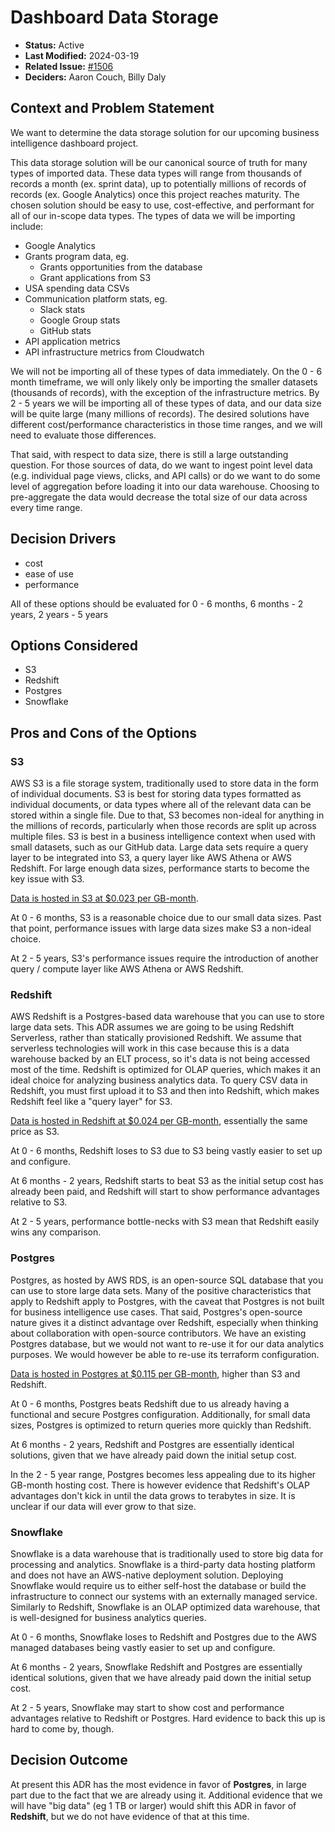 # Dashboard Data Storage

- **Status:** Active
- **Last Modified:** 2024-03-19
- **Related Issue:** [#1506](https://github.com/HHS/simpler-grants-gov/issues/1506)
- **Deciders:** Aaron Couch, Billy Daly

## Context and Problem Statement

We want to determine the data storage solution for our upcoming business intelligence dashboard project.

This data storage solution will be our canonical source of truth for many types of imported data. These data types will range from thousands of records a month (ex. sprint data), up to potentially millions of records of records (ex. Google Analytics) once this project reaches maturity. The chosen solution should be easy to use, cost-effective, and performant for all of our in-scope data types. The types of data we will be importing include:

- Google Analytics
- Grants program data, eg.
  - Grants opportunities from the database
  - Grant applications from S3
- USA spending data CSVs
- Communication platform stats, eg.
  - Slack stats
  - Google Group stats
  - GitHub stats
- API application metrics
- API infrastructure metrics from Cloudwatch

We will not be importing all of these types of data immediately. On the 0 - 6 month timeframe, we will only likely only be  importing the smaller datasets (thousands of records), with the exception of the infrastructure metrics. By 2 - 5 years we will be importing all of these types of data, and our data size will be quite large (many millions of records). The desired solutions have different cost/performance characteristics in those time ranges, and we will need to evaluate those differences.

That said, with respect to data size, there is still a large outstanding question. For those sources of data, do we want to ingest point level data (e.g. individual page views, clicks, and API calls) or do we want to do some level of aggregation before loading it into our data warehouse. Choosing to pre-aggregate the data would decrease the total size of our data across every time range.

## Decision Drivers

- cost
- ease of use
- performance

All of these options should be evaluated for 0 - 6 months, 6 months - 2 years, 2 years - 5 years

## Options Considered

- S3
- Redshift
- Postgres
- Snowflake

## Pros and Cons of the Options

### S3

AWS S3 is a file storage system, traditionally used to store data in the form of individual documents. S3 is best for storing data types formatted as individual documents, or data types where all of the relevant data can be stored within a single file. Due to that, S3 becomes non-ideal for anything in the millions of records, particularly when those records are split up across multiple files. S3 is best in a business intelligence context when used with small datasets, such as our GitHub data. Large data sets require a query layer to be integrated into S3, a query layer like AWS Athena or AWS Redshift. For large enough data sizes, performance starts to become the key issue with S3.

[Data is hosted in S3 at $0.023 per GB-month](https://aws.amazon.com/s3/pricing/).

At 0 - 6 months, S3 is a reasonable choice due to our small data sizes. Past that point, performance issues with large data sizes make S3 a non-ideal choice.

At 2 - 5 years, S3's performance issues require the introduction of another query / compute layer like AWS Athena or AWS Redshift.

### Redshift

AWS Redshift is a Postgres-based data warehouse that you can use to store large data sets. This ADR assumes we are going to be using Redshift Serverless, rather than statically provisioned Redshift. We assume that serverless technologies will work in this case because this is a data warehouse backed by an ELT process, so it's data is not being accessed most of the time. Redshift is optimized for OLAP queries, which makes it an ideal choice for analyzing business analytics data. To query CSV data in Redshift, you must first upload it to S3 and then into Redshift, which makes Redshift feel like a "query layer" for S3.

[Data is hosted in Redshift at $0.024 per GB-month](https://aws.amazon.com/redshift/pricing/), essentially the same price as S3.

At 0 - 6 months, Redshift loses to S3 due to S3 being vastly easier to set up and configure.

At 6 months - 2 years, Redshift starts to beat S3 as the initial setup cost has already been paid, and Redshift will start to show performance advantages relative to S3.

At 2 - 5 years, performance bottle-necks with S3 mean that Redshift easily wins any comparison.

### Postgres

Postgres, as hosted by AWS RDS, is an open-source SQL database that you can use to store large data sets. Many of the positive characteristics that apply to Redshift apply to Postgres, with the caveat that Postgres is not built for business intelligence use cases. That said, Postgres's open-source nature gives it a distinct advantage over Redshift, especially when thinking about collaboration with open-source contributors. We have an existing Postgres database, but we would not want to re-use it for our data analytics purposes. We would however be able to re-use its terraform configuration.

[Data is hosted in Postgres at $0.115 per GB-month](https://aws.amazon.com/rds/postgresql/pricing/), higher than S3 and Redshift.

At 0 - 6 months, Postgres beats Redshift due to us already having a functional and secure Postgres configuration. Additionally, for small data sizes, Postgres is optimized to return queries more quickly than Redshift.

At 6 months - 2 years, Redshift and Postgres are essentially identical solutions, given that we have already paid down the initial setup cost.

 In the 2 - 5 year range, Postgres becomes less appealing due to its higher GB-month hosting cost. There is however evidence that Redshift's OLAP advantages don't kick in until the data grows to terabytes in size. It is unclear if our data will ever grow to that size.

### Snowflake

Snowflake is a data warehouse that is traditionally used to store big data for processing and analytics. Snowflake is a third-party data hosting platform and does not have an AWS-native deployment solution. Deploying Snowflake would require us to either self-host the database or build the infrastructure to connect our systems with an externally managed service. Similarly to Redshift, Snowflake is an OLAP optimized data warehouse, that is well-designed for business analytics queries.

At 0 - 6 months, Snowflake loses to Redshift and Postgres due to the AWS managed databases being vastly easier to set up and configure.

At 6 months - 2 years, Snowflake Redshift and Postgres are essentially identical solutions, given that we have already paid down the initial setup cost.

At 2 - 5 years, Snowflake may start to show cost and performance advantages relative to Redshift or Postgres. Hard evidence to back this up is hard to come by, though.

## Decision Outcome

At present this ADR has the most evidence in favor of **Postgres**, in large part due to the fact that we are already using it. Additional evidence that we will have "big data" (eg 1 TB or larger) would shift this ADR in favor of **Redshift**, but we do not have evidence of that at this time.
